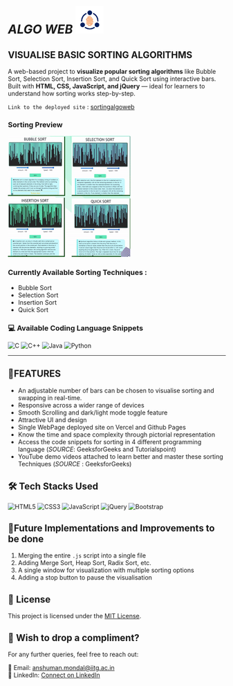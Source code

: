 # _*ALGO WEB*_ ![App Icon](images/icon-small.png)

## VISUALISE BASIC SORTING ALGORITHMS
A web-based project to **visualize popular sorting algorithms** like Bubble Sort, Selection Sort, Insertion Sort, and Quick Sort using interactive bars. Built with **HTML, CSS, JavaScript, and jQuery** — ideal for learners to understand how sorting works step-by-step.

`Link to the deployed site` : [sortingalgoweb](https://sortingalgoweb.vercel.app/)

### Sorting Preview

![App Preview Gif](images/Algorithm_App.gif)

### Currently Available Sorting Techniques :

- Bubble Sort
- Selection Sort
- Insertion Sort
- Quick Sort

### 💻 Available Coding Language Snippets

![C](https://img.shields.io/badge/C-%2300599C.svg?style=for-the-badge&logo=c&logoColor=white)
![C++](https://img.shields.io/badge/C++-%2300599C.svg?style=for-the-badge&logo=c%2B%2B&logoColor=white)
![Java](https://img.shields.io/badge/Java-%23ED8B00.svg?style=for-the-badge&logo=java&logoColor=white)
![Python](https://img.shields.io/badge/Python-%233776AB.svg?style=for-the-badge&logo=python&logoColor=white)

---

## 👀FEATURES

- An adjustable number of bars can be chosen to visualise sorting and swapping in real-time.
- Responsive across a wider range of devices
- Smooth Scrolling and dark/light mode toggle feature
- Attractive UI and design
- Single WebPage deployed site on Vercel and Github Pages
- Know the time and space complexity through pictorial representation
- Access the code snippets for sorting in 4 different programming language (_*SOURCE*_: GeeksforGeeks and Tutorialspoint)
- YouTube demo videos attached to learn better and master these sorting Techniques (_*SOURCE*_ : GeeksforGeeks)

<!-- 
# ISSUE

- Speed Slider not working in Bubble, Insertion and Selection Sort
- Visualization don't stop once started
- Requires _AUTOMATIC REFRESH_ after Quick Sort -->
## 🛠️ Tech Stacks Used

![HTML5](https://img.shields.io/badge/HTML5-E34F26?style=for-the-badge&logo=html5&logoColor=white)
![CSS3](https://img.shields.io/badge/CSS3-1572B6?style=for-the-badge&logo=css3&logoColor=white)
![JavaScript](https://img.shields.io/badge/JavaScript-F7DF1E?style=for-the-badge&logo=javascript&logoColor=black)
![jQuery](https://img.shields.io/badge/jQuery-0769AD?style=for-the-badge&logo=jquery&logoColor=white)
![Bootstrap](https://img.shields.io/badge/Bootstrap-563D7C?style=for-the-badge&logo=bootstrap&logoColor=white)

<!--
# PROJECT INFERENCE

1. Learned the important functions of `JQuery` and it's implementation to make the Website more functional and dynamic
2. Learned how to use the classes of `Bootstrap` to make the code responsive. The concept and the use of grid system became more crystal clear
3. The most important part is that, the use of delay function e.g setTimeout() helped me a lot to render the vizualization
4. I rely on HTML Structure `div` and Jquery for the animations and it worked well without `CANVAS`
5. Learned how to scrape the content inside the HTML Structure using Jquery inorder to get copied in the clipboard -->

## 🚀Future Implementations and Improvements to be done

1. Merging the entire `.js` script into a single file
2. Adding Merge Sort, Heap Sort, Radix Sort, etc.
3. A single window for visualization with multiple sorting options
4. Adding a stop  button to pause the visualisation

## 📃 License

This project is licensed under the [MIT License](LICENSE).

## 💖 Wish to drop a compliment?

For any further queries, feel free to reach out:

📧 Email: [anshuman.mondal@iitg.ac.in](mailto:anshuman.mondal@iitg.ac.in)  
🔗 LinkedIn: [Connect on LinkedIn](https://www.linkedin.com/in/anshuman-mondal-145314280)

